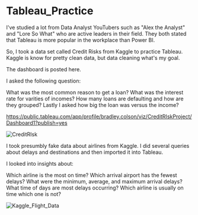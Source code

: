 # Tableau_Practice

I've studied a lot from Data Analyst YouTubers such as "Alex the Analyst" and "Lore So What" who are active leaders in their field.  They both stated that Tableau is more popular in the workplace than Power BI.  

So, I took a data set called Credit Risks from Kaggle to practice Tableau.  Kaggle is know for pretty clean data, but data cleaning what's my goal.

The dashboard is posted here.

I asked the following question:

What was the most common reason to get a loan?
What was the interest rate for varities of incomes?
How many loans are defaulting and how are they grouped?
Lastly I asked how big the loan was versus the income?

https://public.tableau.com/app/profile/bradley.colson/viz/CreditRIskProject/Dashboard1?publish=yes


![CreditRIsk](https://github.com/BradleyColson/Tableau_Practice/assets/132014177/3674f2de-17f7-42a6-a2d0-e3e5aaf27893)

I took presumbly fake data about airlines from Kaggle.  I did several queries about delays and destinations and then imported it into Tableau.

I looked into insights about:

  Which airline is the most on time?
  Which arrival airport has the fewest delays?
  What were the minimum, average, and maximum arrival delays?
  What time of days are most delays occurring?
  Which airline is usually on time which one is not?


![Kaggle_Flight_Data](https://github.com/BradleyColson/Tableau_Practice/assets/132014177/6bfe1294-c8cf-4120-92e5-6aca6895bf8b)
